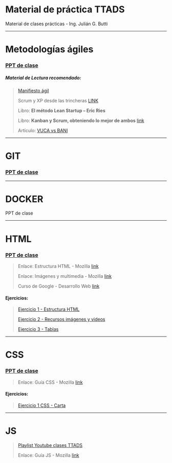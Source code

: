 # Material de práctica TTADS

Material de clases prácticas - Ing. Julián G. Butti


 ---
 
# Metodologías ágiles

### [PPT de clase](https://docs.google.com/presentation/d/1Q2imJMwv10LAx3xKGwHUaJxymXz31gtBlKZ7TA9HtDQ/edit?usp=sharing)

##### Material de Lectura recomendado:

> [Manifiesto ágil](https://agilemanifesto.org/iso/es/manifesto.html)
> 
> Scrum y XP desde las trincheras [LINK](http://www.proyectalis.com/wp-content/uploads/2008/02/scrum-y-xp-desde-las-trincheras.pdf)
> 
> Libro:  **El método Lean Startup – Eric Ries**
> 
> Libro: **Kanban y Scrum, obteniendo lo mejor de ambos** [link](http://www.proyectalis.com/documentos/KanbanVsScrum_Castellano_FINAL-printed.pdf)
>
>Artículo: [VUCA vs BANI](https://openwebinars.net/blog/que-es-un-entorno-bani-y-diferencias-con-un-entorno-vuca/)
>

 ---
 
# GIT


### [PPT de clase](https://docs.google.com/presentation/d/1v6k7_8ny6FmJh363VT_XIEd7lwJQn7ai8fOjugwhl7k/edit?usp=sharing)

 ---
 
# DOCKER

PPT de clase

 ---
 
# HTML


### [PPT de clase](https://docs.google.com/presentation/d/1bu3BUMlO3_UiKZVBsCVFHdNlW0F6HKvOTyX7uLtS7xM/edit?usp=sharing)


> Enlace: Estructura HTML - Mozilla [link](https://developer.mozilla.org/es/docs/Learn/HTML)
>
> Enlace: Imágenes y multimedia - Mozilla [link](https://developer.mozilla.org/es/docs/Learn/HTML/Multimedia_and_embedding/Images_in_HTML)
>
> Curso de Google - Desarrollo Web [link](https://learndigital.withgoogle.com/activate/course/web-development-I)
>

#### Ejercicios:
> [Ejercicio 1 - Estructura HTML](https://developer.mozilla.org/es/docs/Learn/HTML/Introduction_to_HTML/Structuring_a_page_of_content)
>
> [Ejercicio 2 - Recursos imágenes y videos](https://developer.mozilla.org/es/docs/Learn/HTML/Multimedia_and_embedding/Mozilla_splash_page)
>
> [Ejercicio 3 - Tablas](https://developer.mozilla.org/es/docs/Learn/HTML/Tables/Structuring_planet_data)
>

 ---

# CSS


### [PPT de clase](https://docs.google.com/presentation/d/11uF1yV0bilWXIR9pYDge_tw8IGTibcpoRtlVV-EioyI/edit?usp=sharing)


> Enlace: Guía CSS - Mozilla [link](https://developer.mozilla.org/es/docs/Learn/CSS/First_steps)
>

#### Ejercicios:

>[Ejercicio 1 CSS - Carta](https://developer.mozilla.org/en-US/docs/Learn/CSS/Styling_text/Typesetting_a_homepage)

 ---
 
# JS



>[Playlist Youtube clases TTADS](https://www.youtube.com/playlist?list=PLstUYTrWtZx0LGOi0e5hZOXpuV1TGa8FE)
>
> Enlace: Guía JS - Mozilla [link](https://developer.mozilla.org/es/docs/Learn/JavaScript/First_steps/What_is_JavaScript)
>